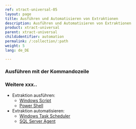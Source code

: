 ```yaml
---
ref: xtract-universal-05
layout: page
title: Ausführen und Automatisieren von Extraktionen
description: Ausführen und Automatisieren von Extraktionen
product: xtract-universal
parent: xtract-universal
childidentifier: automation
permalink: /:collection/:path
weight: 5
lang: de_DE

---
```


### Ausführen mit der Kommandozeile





### Weitere xxx..
- Extraktion ausführen:
	- [Windows Script](./automation/run-w-windows-script)
	- [Power Shell](./automation/run-w-power-shell)
- Extraktion automatisieren:
	- [Windows Task Scheduler](./automation/automate-w-windows-task-scheduler)
	- [SQL Server Agent](./automation/automate-w-sql-server-agent)